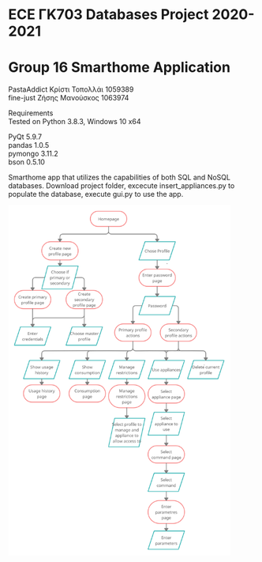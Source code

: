 # ECE ΓΚ703 Databases Project 2020-2021
# Group 16 Smarthome Application
PastaAddict Κρίστι Τοπολλάι 1059389 <br/> 
fine-just Ζήσης Μανούσκος 1063974 <br/> 

Requirements <br/> 
Tested on Python 3.8.3, Windows 10 x64<br/> 

PyQt 5.9.7<br/> 
pandas 1.0.5<br/> 
pymongo 3.11.2<br/> 
bson 0.5.10 <br/> 

Smarthome app that utilizes the capabilities of both SQL and NoSQL databases.
Download project folder, excecute insert_appliances.py to populate the database, execute gui.py to use the app.


<img src="https://github.com/PastaAddict/smarthome/blob/main/Other/flowchart.png" width="450" />
